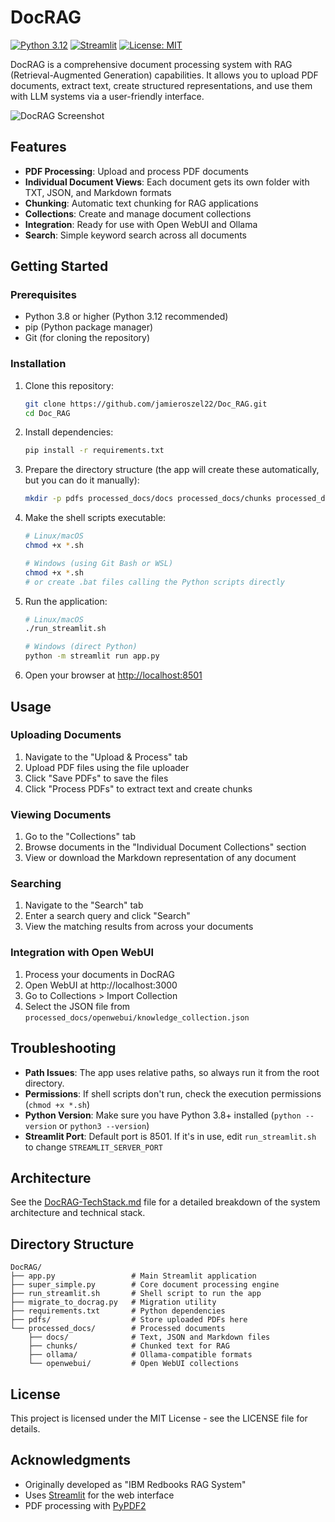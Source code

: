 # DocRAG

[![Python 3.12](https://img.shields.io/badge/python-3.12-blue.svg)](https://www.python.org/downloads/release/python-3120/)
[![Streamlit](https://img.shields.io/badge/Streamlit-1.27+-red.svg)](https://streamlit.io/)
[![License: MIT](https://img.shields.io/badge/License-MIT-yellow.svg)](https://opensource.org/licenses/MIT)

DocRAG is a comprehensive document processing system with RAG (Retrieval-Augmented Generation) capabilities. It allows you to upload PDF documents, extract text, create structured representations, and use them with LLM systems via a user-friendly interface.

![DocRAG Screenshot](docs/screenshot.png)

## Features

- **PDF Processing**: Upload and process PDF documents
- **Individual Document Views**: Each document gets its own folder with TXT, JSON, and Markdown formats
- **Chunking**: Automatic text chunking for RAG applications
- **Collections**: Create and manage document collections
- **Integration**: Ready for use with Open WebUI and Ollama
- **Search**: Simple keyword search across all documents

## Getting Started

### Prerequisites

- Python 3.8 or higher (Python 3.12 recommended)
- pip (Python package manager)
- Git (for cloning the repository)

### Installation

1. Clone this repository:
   ```bash
   git clone https://github.com/jamieroszel22/Doc_RAG.git
   cd Doc_RAG
   ```

2. Install dependencies:
   ```bash
   pip install -r requirements.txt
   ```

3. Prepare the directory structure (the app will create these automatically, but you can do it manually):
   ```bash
   mkdir -p pdfs processed_docs/docs processed_docs/chunks processed_docs/ollama processed_docs/openwebui
   ```

4. Make the shell scripts executable:
   ```bash
   # Linux/macOS
   chmod +x *.sh

   # Windows (using Git Bash or WSL)
   chmod +x *.sh
   # or create .bat files calling the Python scripts directly
   ```

5. Run the application:
   ```bash
   # Linux/macOS
   ./run_streamlit.sh

   # Windows (direct Python)
   python -m streamlit run app.py
   ```

6. Open your browser at [http://localhost:8501](http://localhost:8501)

## Usage

### Uploading Documents

1. Navigate to the "Upload & Process" tab
2. Upload PDF files using the file uploader
3. Click "Save PDFs" to save the files
4. Click "Process PDFs" to extract text and create chunks

### Viewing Documents

1. Go to the "Collections" tab
2. Browse documents in the "Individual Document Collections" section
3. View or download the Markdown representation of any document

### Searching

1. Navigate to the "Search" tab
2. Enter a search query and click "Search"
3. View the matching results from across your documents

### Integration with Open WebUI

1. Process your documents in DocRAG
2. Open WebUI at http://localhost:3000
3. Go to Collections > Import Collection
4. Select the JSON file from `processed_docs/openwebui/knowledge_collection.json`

## Troubleshooting

- **Path Issues**: The app uses relative paths, so always run it from the root directory.
- **Permissions**: If shell scripts don't run, check the execution permissions (`chmod +x *.sh`)
- **Python Version**: Make sure you have Python 3.8+ installed (`python --version` or `python3 --version`)
- **Streamlit Port**: Default port is 8501. If it's in use, edit `run_streamlit.sh` to change `STREAMLIT_SERVER_PORT`

## Architecture

See the [DocRAG-TechStack.md](DocRAG-TechStack.md) file for a detailed breakdown of the system architecture and technical stack.

## Directory Structure

```
DocRAG/
├── app.py                 # Main Streamlit application
├── super_simple.py        # Core document processing engine
├── run_streamlit.sh       # Shell script to run the app
├── migrate_to_docrag.py   # Migration utility
├── requirements.txt       # Python dependencies
├── pdfs/                  # Store uploaded PDFs here
└── processed_docs/        # Processed documents
    ├── docs/              # Text, JSON and Markdown files
    ├── chunks/            # Chunked text for RAG
    ├── ollama/            # Ollama-compatible formats
    └── openwebui/         # Open WebUI collections
```

## License

This project is licensed under the MIT License - see the LICENSE file for details.

## Acknowledgments

- Originally developed as "IBM Redbooks RAG System"
- Uses [Streamlit](https://streamlit.io/) for the web interface
- PDF processing with [PyPDF2](https://pypdf2.readthedocs.io/)
